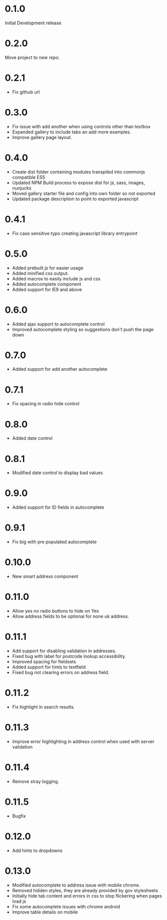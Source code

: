 # 0.1.0

Initial Development release

# 0.2.0

Move project to new repo.

# 0.2.1

- Fix github url

# 0.3.0

- Fix issue with add another when using controls other than textbox
- Expanded gallery to include tabs an add more examples.
- Improve gallery page layout.

# 0.4.0

- Create dist folder containing modules transpiled into commonjs compatible ES5
- Updated NPM Build process to expose dist for js, sass, images, nunjucks
- Moved gallery starter file and config into own folder so not exported
- Updated package description to point to exported javascript

# 0.4.1

- Fix case sensitive typo creating javascript library entrypoint

# 0.5.0

- Added prebuilt js for easier usage
- Added minified css output.
- Added macros to easily include js and css
- Added autocomplete component
- Added support for IE9 and above

# 0.6.0

- Added ajax support to autocomplete control
- Improved autocomplete styling so suggestions don't push the page down

# 0.7.0

- Added support for add another autocomplete

# 0.7.1

- Fix spacing in radio hide control

# 0.8.0

- Added date control

# 0.8.1

- Modified date control to display bad values

# 0.9.0

- Added support for ID fields in autocomplete

# 0.9.1

- Fix big with pre populated autocomplete

# 0.10.0

- New smart address component

# 0.11.0

- Allow yes no radio buttons to hide on Yes
- Allow address fields to be optional for none uk address.

# 0.11.1

- Add support for disabling validation in addresses.
- Fixed bug with label for postcode lookup accessibility.
- Improved spacing for fieldsets
- Added support for hints to textfield
- Fixed bug not clearing errors on address field.

# 0.11.2

- Fix highlight in search results.

# 0.11.3

- Improve error highlighting in address control when used with server validation

# 0.11.4

- Remove stray logging.

# 0.11.5

- Bugfix

# 0.12.0

- Add hints to dropdowns

# 0.13.0

- Modified autocomplete to address issue with mobile chrome.
- Removed hidden styles, they are already provided by gov stylesheets
- Initially hide tab content and errors in css to stop flickering when pages load js
- Fix some autocomplete issues with chrome android
- Improve table details on mobile
